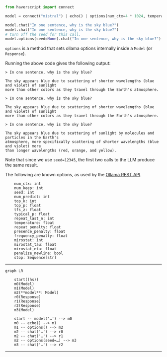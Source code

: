 ```python
from haverscript import connect

model = connect("mistral") | echo() | options(num_ctx=4 * 1024, temperature=1.8, seed=12345)

model.chat("In one sentence, why is the sky blue?")
model.chat("In one sentence, why is the sky blue?")
# turn off the seed for this call.
model.options(seed=None).chat("In one sentence, why is the sky blue?")
```

`options` is a method that sets ollama options internally inside a `Model` (or `Response`).

Running the above code gives the following output:

```
> In one sentence, why is the sky blue?

The sky appears blue due to scattering of shorter wavelengths (blue and violet) of sunlight
more than other colors as they travel through the Earth's atmosphere.

> In one sentence, why is the sky blue?

The sky appears blue due to scattering of shorter wavelengths (blue and violet) of sunlight
more than other colors as they travel through the Earth's atmosphere.

> In one sentence, why is the sky blue?

The sky appears blue due to scattering of sunlight by molecules and particles in the Earth's
atmosphere, more specifically scattering of shorter wavelengths (blue and violet) more
than longer wavelengths (red, orange, and yellow).
```

Note that since we use `seed=12345`, the first two calls to the LLM produce the same result.


The following are known options, as used by the [Ollama REST
API](https://github.com/ollama/ollama/blob/main/docs/api.md).


```
    num_ctx: int
    num_keep: int
    seed: int
    num_predict: int
    top_k: int
    top_p: float
    tfs_z: float
    typical_p: float
    repeat_last_n: int
    temperature: float
    repeat_penalty: float
    presence_penalty: float
    frequency_penalty: float
    mirostat: int
    mirostat_tau: float
    mirostat_eta: float
    penalize_newline: bool
    stop: Sequence[str]
```

----

```mermaid
graph LR

    start((hs))
    m0(Model)
    m1(Model)
    m2(**model**: Model)
    r0(Response)
    r1(Response)
    r2(Response)
    m3(Model)

    start -- model('…') --> m0
    m0 -- echo() --> m1
    m1 -- options() --> m2
    m2 -- chat('…') --> r0
    m2 -- chat('…') --> r1
    m2 -- options(seed=…) --> m3
    m3 -- chat('…') --> r2

```

----
